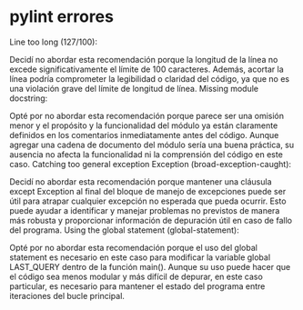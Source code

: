 # pylint errores

Line too long (127/100):

Decidí no abordar esta recomendación porque la longitud de la línea no excede significativamente el límite de 100 caracteres. Además, acortar la línea podría comprometer la legibilidad o claridad del código, ya que no es una violación grave del límite de longitud de línea.
Missing module docstring:

Opté por no abordar esta recomendación porque parece ser una omisión menor y el propósito y la funcionalidad del módulo ya están claramente definidos en los comentarios inmediatamente antes del código. Aunque agregar una cadena de documento del módulo sería una buena práctica, su ausencia no afecta la funcionalidad ni la comprensión del código en este caso.
Catching too general exception Exception (broad-exception-caught):

Decidí no abordar esta recomendación porque mantener una cláusula except Exception al final del bloque de manejo de excepciones puede ser útil para atrapar cualquier excepción no esperada que pueda ocurrir. Esto puede ayudar a identificar y manejar problemas no previstos de manera más robusta y proporcionar información de depuración útil en caso de fallo del programa.
Using the global statement (global-statement):

Opté por no abordar esta recomendación porque el uso del global statement es necesario en este caso para modificar la variable global LAST_QUERY dentro de la función main(). Aunque su uso puede hacer que el código sea menos modular y más difícil de depurar, en este caso particular, es necesario para mantener el estado del programa entre iteraciones del bucle principal.